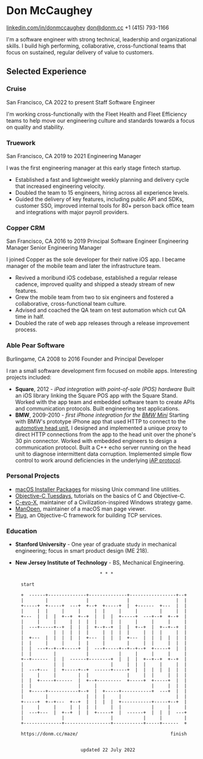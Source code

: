 # Don McCaughey

[linkedin.com/in/donmccaughey][1]
don@donm.cc
+1 (415) 793-1166

I'm a software engineer with strong technical, leadership and organizational
skills. I build high performing, collaborative, cross-functional teams that
focus on sustained, regular delivery of value to customers.

[1]: https://www.linkedin.com/in/donmccaughey/


## Selected Experience

### Cruise

San Francisco, CA
2022 to present
Staff Software Engineer

I'm working cross-functionally with the Fleet Health and Fleet Efficiency teams
to help move our engineering culture and standards towards a focus on quality
and stability.


### Truework

San Francisco, CA
2019 to 2021
Engineering Manager

I was the first engineering manager at this early stage fintech startup.

- Established a fast and lightweight weekly planning and delivery cycle that
  increased engineering velocity.
- Doubled the team to 15 engineers, hiring across all experience levels.
- Guided the delivery of key features, including public API and SDKs, customer
  SSO, improved internal tools for 80+ person back office team and integrations
  with major payroll providers.


### Copper CRM

San Francisco, CA
2016 to 2019 
Principal Software Engineer
Engineering Manager
Senior Engineering Manager

I joined Copper as the sole developer for their native iOS app.  I became
manager of the mobile team and later the infrastructure team.

- Revived a moribund iOS codebase, established a regular release cadence,
  improved quality and shipped a steady stream of new features.
- Grew the mobile team from two to six engineers and fostered a collaborative,
  cross-functional team culture.
- Advised and coached the QA team on test automation which cut QA time in half.
- Doubled the rate of web app releases through a release improvement process.


### Able Pear Software

Burlingame, CA
2008 to 2016
Founder and Principal Developer

I ran a small software development firm focused on mobile apps.  Interesting
projects included:

- **Square**, 2012 - _iPad integration with point-of-sale (POS) hardware_
  Built an iOS library linking the Square POS app with the Square Stand.
  Worked with the app team and embedded software team to create APIs and
  communication protocols.  Built engineering test applications.
- **BMW**, 2009-2010 - _first iPhone integration for the [BMW Mini][2]_
  Starting with BMW's prototype iPhone app that used HTTP to connect to the
  [automotive head unit][3], I designed and implemented a unique proxy to
  direct HTTP connections from the app to the head unit over the phone's 30 pin
  connector.  Worked with embedded engineers to design a communication
  protocol.  Built a C++ echo server running on the head unit to diagnose
  intermittent data corruption.  Implemented simple flow control to work around
  deficiencies in the underlying [iAP protocol][4].

[2]: https://apps.apple.com/us/app/id1519458349
[3]: https://en.wikipedia.org/wiki/Automotive_head_unit
[4]: https://en.wikipedia.org/wiki/List_of_Bluetooth_profiles#iPod_Accessory_Protocol_(iAP)


### Personal Projects

- [macOS Installer Packages][5] for missing Unix command line utilities.
- [Objective-C Tuesdays][6], tutorials on the basics of C and Objective-C.
- [C-evo-X][7], maintainer of a Civilization-inspired Windows strategy game.
- [ManOpen][8], maintainer of a macOS man page viewer.
- [Plug][9], an Objective-C framework for building TCP services.

[5]: https://donm.cc/macos_packages/
[6]: https://donm.cc/objective-c_tuesdays/
[7]: https://github.com/donmccaughey/C-evo-x
[8]: https://github.com/donmccaughey/ManOpen
[9]: https://github.com/donmccaughey/Plug


### Education

- **Stanford University** - One year of graduate study in mechanical
  engineering; focus in smart product design (ME 218). 
- **New Jersey Institute of Technology** - BS, Mechanical Engineering.


                                     * * *

        start

        +  ------+--------------+--------------+-----------------+--+
        |        |              |              |                 |  |
        +-----+  +-----+  ---+  +--+  +-----+  |  +------  +---  |  |
        |     |  |     |     |     |  |     |     |        |     |  |
        +---  |  |  |  +--+  +--+  |  |  |  +-----+  ---+--+  +--+  |
        |     |     |     |  |  |  |     |  |     |     |     |     |
        |  ---+-----+--+  |  |  |  +--+--+  |  |  +--+  |  +--+--+  |
        |           |  |  |  |  |     |  |  |  |     |  |  |     |  |
        |  +---  |  |  |  |  |  +---  |  |  |  +---  |  |  |  |  |  |
        |  |     |     |     |  |     |        |     |  |     |  |  |
        |  |  ---+--+--+-----+  |  ---+-----+--+--+--+  +-----+  |  |
        |  |        |           |           |     |     |     |     |
        +--+------  |  |  ------+--------+  |  |  |  +--+--+  +--+  |
        |           |  |                 |     |  |  |     |     |  |
        |  ---+---  |  +-----+--+  ------+-----+  |  |  |  |  |  |  |
        |     |     |        |  |              |     |  |     |  |  |
        |  |  +-----+------  |  +--+---------  +-----+  +-----+  |  |
        |  |                 |     |                    |     |  |  |
        |  +-----+-----------+--+  |  +-----+-----------+  ---+  |  |
        |        |              |  |  |     |                    |  |
        +-----+  +--+---  +--+  |  |  |  |  +-----------+-----+--+  |
        |     |     |     |  |  |  |     |  |           |     |     |
        |  ---+---  |  +--+  |  |  +-----+  |  ------+  |  |  |  ---+
        |              |                 |           |     |        |
        +--------------+-----------------+-----------+-----+------  +

        https://donm.cc/maze/                                  finish


                              updated 22 July 2022

